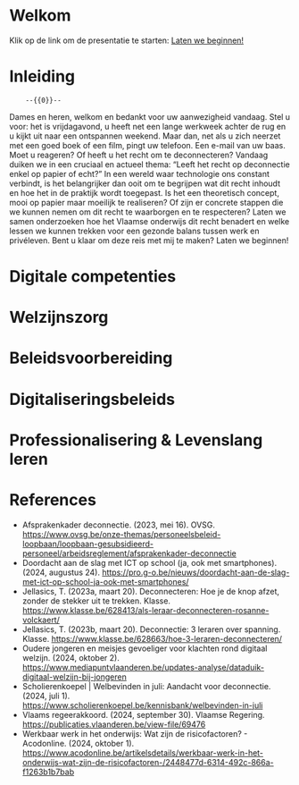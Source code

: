 <!--
title: "Het recht op deconnectie in het Vlaamse onderwijs"
language: nl
narrator: Dutch Female

import: https://raw.githubusercontent.com/LiaScript/CodeRunner/master/README.md
        https://raw.githubusercontent.com/LiaTemplates/BeforeAndAfter/0.0.1/README.md

icon:   https://tess.elixir-europe.org/assets/elixir/elixir-tess-219b707c4912e9c46c917a24ce72b464ec9f2fd56ce03dbcee8b2f6b9ac98a44.svg

link:   https://cdnjs.cloudflare.com/ajax/libs/animate.css/4.1.1/animate.min.css
        https://fonts.googleapis.com/css?family=Lato:400,400italic,700
        style.css

@runR: @LIA.eval(`["main.R"]`, `none`, `Rscript main.R`)

@JSONLD
<script run-once>
  let json = @0 

  const script = document.createElement('script');
  script.type = 'application/ld+json';
  script.text = JSON.stringify(json);

  document.head.appendChild(script);

  // this is only needed to prevent and output,
  // as long as the result of a script is undefined,
  // it is not shown or rendered within LiaScript
  console.debug("added json to head")
</script>
@end


link:   https://unpkg.com/leaflet@1.9.4/dist/leaflet.css
script: https://unpkg.com/leaflet@1.9.4/dist/leaflet.js

-->

# Welkom

Klik op de link om de presentatie te starten: [Laten we beginnen!](https://liascript.github.io/course/?https://raw.githubusercontent.com/abotzki/presentation/refs/heads/master/deconnectie.md)

# Inleiding

        --{{0}}--
Dames en heren, welkom en bedankt voor uw aanwezigheid vandaag. Stel u voor: het is vrijdagavond, u heeft net een lange werkweek achter de rug en u kijkt uit naar een ontspannen weekend. Maar dan, net als u zich neerzet met een goed boek of een film, pingt uw telefoon. Een e-mail van uw baas. Moet u reageren? Of heeft u het recht om te deconnecteren?
Vandaag duiken we in een cruciaal en actueel thema: “Leeft het recht op deconnectie enkel op papier of echt?” In een wereld waar technologie ons constant verbindt, is het belangrijker dan ooit om te begrijpen wat dit recht inhoudt en hoe het in de praktijk wordt toegepast. Is het een theoretisch concept, mooi op papier maar moeilijk te realiseren? Of zijn er concrete stappen die we kunnen nemen om dit recht te waarborgen en te respecteren?
Laten we samen onderzoeken hoe het Vlaamse onderwijs dit recht benadert en welke lessen we kunnen trekken voor een gezonde balans tussen werk en privéleven. Bent u klaar om deze reis met mij te maken? Laten we beginnen!

# Digitale competenties

# Welzijnszorg 

# Beleidsvoorbereiding

# Digitaliseringsbeleids

# Professionalisering & Levenslang leren

# References

- Afsprakenkader deconnectie. (2023, mei 16). OVSG. https://www.ovsg.be/onze-themas/personeelsbeleid-loopbaan/loopbaan-gesubsidieerd-personeel/arbeidsreglement/afsprakenkader-deconnectie
- Doordacht aan de slag met ICT op school (ja, ook met smartphones). (2024, augustus 24). https://pro.g-o.be/nieuws/doordacht-aan-de-slag-met-ict-op-school-ja-ook-met-smartphones/
- Jellasics, T. (2023a, maart 20). Deconnecteren: Hoe je de knop afzet, zonder de stekker uit te trekken. Klasse. https://www.klasse.be/628413/als-leraar-deconnecteren-rosanne-volckaert/
- Jellasics, T. (2023b, maart 20). Deconnectie: 3 leraren over spanning. Klasse. https://www.klasse.be/628663/hoe-3-leraren-deconnecteren/
- Oudere jongeren en meisjes gevoeliger voor klachten rond digitaal welzijn. (2024, oktober 2). https://www.mediapuntvlaanderen.be/updates-analyse/dataduik-digitaal-welzijn-bij-jongeren
- Scholierenkoepel | Welbevinden in juli: Aandacht voor deconnectie. (2024, juli 1). https://www.scholierenkoepel.be/kennisbank/welbevinden-in-juli
- Vlaams regeerakkoord. (2024, september 30). Vlaamse Regering. https://publicaties.vlaanderen.be/view-file/69476
- Werkbaar werk in het onderwijs: Wat zijn de risicofactoren? - Acodonline. (2024, oktober 1). https://www.acodonline.be/artikelsdetails/werkbaar-werk-in-het-onderwijs-wat-zijn-de-risicofactoren-/2448477d-6314-492c-866a-f1263b1b7bab

